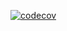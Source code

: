 [![codecov](https://codecov.io/gh/el7cosmos/social_auth_discourse/branch/master/graph/badge.svg?token=lkC0Ugf1t6)](https://codecov.io/gh/el7cosmos/social_auth_discourse)
